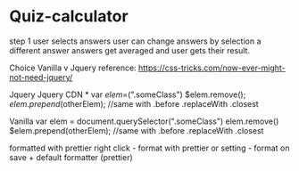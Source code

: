# Quiz-calculator

step 1
user selects answers
user can change answers by selection a different answer
answers get averaged and user gets their result.

Choice Vanilla v Jquery
reference: https://css-tricks.com/now-ever-might-not-need-jquery/

Jquery
Jquery CDN \*
var $elem =$(".someClass")
$elem.remove();
$elem.prepend($otherElem);
//same with .before .replaceWith .closest

Vanilla
var elem = document.querySelector(".someClass")
elem.remove()
$elem.prepend(otherElem);
//same with .before .replaceWith .closest

formatted with prettier
right click - format with prettier
or
setting - format on save + default formatter (prettier)
